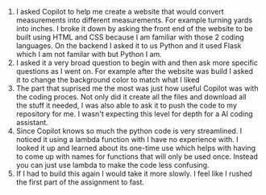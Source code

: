 1. I asked Copilot to help me create a website that would convert measurements into different measurements. For example turning yards into inches. I broke it down by asking the front end of the 
website to be built using HTML and CSS because I am familiar with those 2 coding languages. On the backend I asked it to us Python and it used Flask which I am not familar with but Python I am.
2. I asked it a very broad question to begin with and then ask more specific questions as I went on. For example after the website was build I asked it to change the background color to match what I liked
3. The part that suprised me the most was just how useful Copilot was with the coding proces. Not only did it create all the files and download all the stuff it needed, I was also able to ask it to push the code
to my repository for me. I wasn't expecting this level for depth for a AI coding assistant.
4. Since Copilot knows so much the python code is very streamlined. I noticed it using a lambda function with I have no experience with. I looked it up and learned about its one-time use which helps with having to come up with
names for functions that will only be used once. Instead you can just use lambda to make the code less confusing.
5. If I had to build this again I would take it more slowly. I feel like I rushed the first part of the assignment to fast.

